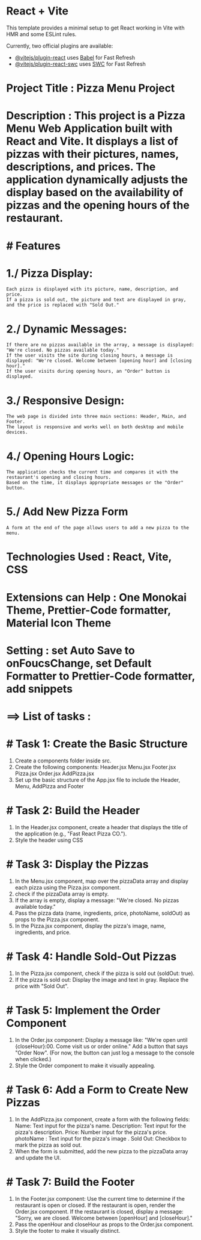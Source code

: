 # React + Vite

This template provides a minimal setup to get React working in Vite with HMR and some ESLint rules.

Currently, two official plugins are available:

- [@vitejs/plugin-react](https://github.com/vitejs/vite-plugin-react/blob/main/packages/plugin-react/README.md) uses [Babel](https://babeljs.io/) for Fast Refresh
- [@vitejs/plugin-react-swc](https://github.com/vitejs/vite-plugin-react-swc) uses [SWC](https://swc.rs/) for Fast Refresh

# Project Title : Pizza Menu Project

# Description : This project is a Pizza Menu Web Application built with React and Vite. It displays a list of pizzas with their pictures, names, descriptions, and prices. The application dynamically adjusts the display based on the availability of pizzas and the opening hours of the restaurant.

# # Features

# 1./ Pizza Display:

    Each pizza is displayed with its picture, name, description, and price.
    If a pizza is sold out, the picture and text are displayed in gray, and the price is replaced with "Sold Out."

# 2./ Dynamic Messages:

    If there are no pizzas available in the array, a message is displayed: "We're closed. No pizzas available today."
    If the user visits the site during closing hours, a message is displayed: "We're closed. Welcome between [opening hour] and [closing hour]."
    If the user visits during opening hours, an "Order" button is displayed.

# 3./ Responsive Design:

    The web page is divided into three main sections: Header, Main, and Footer.
    The layout is responsive and works well on both desktop and mobile devices.

# 4./ Opening Hours Logic:

    The application checks the current time and compares it with the restaurant's opening and closing hours.
    Based on the time, it displays appropriate messages or the "Order" button.

# 5./ Add New Pizza Form

    A form at the end of the page allows users to add a new pizza to the menu.

# Technologies Used : React, Vite, CSS

# Extensions can Help : One Monokai Theme, Prettier-Code formatter, Material Icon Theme

# Setting : set Auto Save to onFoucsChange, set Default Formatter to Prettier-Code formatter, add snippets

# ==> List of tasks :

# # Task 1: Create the Basic Structure

1. Create a components folder inside src.
2. Create the following components:
   Header.jsx
   Menu.jsx
   Footer.jsx
   Pizza.jsx
   Order.jsx
   AddPizza.jsx
3. Set up the basic structure of the App.jsx file to include the Header, Menu, AddPizza and Footer

# # Task 2: Build the Header

1. In the Header.jsx component, create a header that displays the title of the application (e.g., "Fast React Pizza CO.").
2. Style the header using CSS

# # Task 3: Display the Pizzas

1. In the Menu.jsx component, map over the pizzaData array and display each pizza using the Pizza.jsx component.
2. check if the pizzaData array is empty.
3. If the array is empty, display a message: "We're closed. No pizzas available today."
4. Pass the pizza data (name, ingredients, price, photoName, soldOut) as props to the Pizza.jsx component.
5. In the Pizza.jsx component, display the pizza's image, name, ingredients, and price.

# # Task 4: Handle Sold-Out Pizzas

1. In the Pizza.jsx component, check if the pizza is sold out (soldOut: true).
2. If the pizza is sold out:
   Display the image and text in gray.
   Replace the price with "Sold Out".

# # Task 5: Implement the Order Component

1. In the Order.jsx component:
   Display a message like: "We're open until {closeHour}:00. Come visit us or order online."
   Add a button that says "Order Now". (For now, the button can just log a message to the console when clicked.)
2. Style the Order component to make it visually appealing.

# # Task 6: Add a Form to Create New Pizzas

1. In the AddPizza.jsx component, create a form with the following fields:
   Name: Text input for the pizza's name.
   Description: Text input for the pizza's description.
   Price: Number input for the pizza's price.
   photoName : Text input for the pizza's image .
   Sold Out: Checkbox to mark the pizza as sold out.
2. When the form is submitted, add the new pizza to the pizzaData array and update the UI.

# # Task 7: Build the Footer

1. In the Footer.jsx component:
   Use the current time to determine if the restaurant is open or closed.
   If the restaurant is open, render the Order.jsx component.
   If the restaurant is closed, display a message: "Sorry, we are closed. Welcome between [openHour] and [closeHour]."
2. Pass the openHour and closeHour as props to the Order.jsx component.
3. Style the footer to make it visually distinct.
